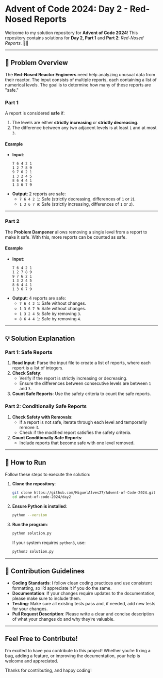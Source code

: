 # Advent of Code 2024: Day 2 - Red-Nosed Reports

Welcome to my solution repository for **Advent of Code 2024**! This repository contains solutions for **Day 2, Part 1** and **Part 2**: *Red-Nosed Reports*. 🎄✨

---

## 📖 Problem Overview

The **Red-Nosed Reactor Engineers** need help analyzing unusual data from their reactor. The input consists of multiple reports, each containing a list of numerical levels. The goal is to determine how many of these reports are "safe."

### Part 1
A report is considered **safe** if:
1. The levels are either **strictly increasing** or **strictly decreasing**.
2. The difference between any two adjacent levels is at least `1` and at most `3`.

#### Example
- **Input**:
    ```
    7 6 4 2 1
    1 2 7 8 9
    9 7 6 2 1
    1 3 2 4 5
    8 6 4 4 1
    1 3 6 7 9
    ```
- **Output**: 2 reports are safe:
    - `7 6 4 2 1`: Safe (strictly decreasing, differences of `1` or `2`).
    - `1 3 6 7 9`: Safe (strictly increasing, differences of `1` or `2`).

---

### Part 2
The **Problem Dampener** allows removing a single level from a report to make it safe. With this, more reports can be counted as safe.

#### Example
- **Input**:
    ```
    7 6 4 2 1
    1 2 7 8 9
    9 7 6 2 1
    1 3 2 4 5
    8 6 4 4 1
    1 3 6 7 9
    ```
- **Output**: 4 reports are safe:
    - `7 6 4 2 1`: Safe without changes.
    - `1 3 6 7 9`: Safe without changes.
    - `1 3 2 4 5`: Safe by removing `3`.
    - `8 6 4 4 1`: Safe by removing `4`.

---

## 💡 Solution Explanation

### Part 1: Safe Reports
1. **Read Input**: Parse the input file to create a list of reports, where each report is a list of integers.
2. **Check Safety**:
    - Verify if the report is strictly increasing or decreasing.
    - Ensure the differences between consecutive levels are between `1` and `3`.
3. **Count Safe Reports**: Use the safety criteria to count the safe reports.

### Part 2: Conditionally Safe Reports
1. **Check Safety with Removals**:
    - If a report is not safe, iterate through each level and temporarily remove it.
    - Check if the modified report satisfies the safety criteria.
2. **Count Conditionally Safe Reports**: 
    - Include reports that become safe with one level removed.

---

## 🔧 How to Run

Follow these steps to execute the solution:

1. **Clone the repository**:
    ```bash
    git clone https://github.com/MiguelAlves27/Advent-of-Code-2024.git
    cd advent-of-code-2024/day2
    ```

2. **Ensure Python is installed**:
    ```bash
    python --version
    ```

3. **Run the program**:
    ```bash
    python solution.py
    ```
    If your system requires `python3`, use:
    ```bash
    python3 solution.py
    ```

---

## 🤝 Contribution Guidelines

- **Coding Standards**: I follow clean coding practices and use consistent formatting, so I’d appreciate it if you do the same.
- **Documentation**: If your changes require updates to the documentation, please make sure to include them.
- **Testing**: Make sure all existing tests pass and, if needed, add new tests for your changes.
- **Pull Request Description**: Please write a clear and concise description of what your changes do and why they’re valuable.

---

## Feel Free to Contribute!  

I’m excited to have you contribute to this project! Whether you’re fixing a bug, adding a feature, or improving the documentation, your help is welcome and appreciated.

Thanks for contributing, and happy coding!